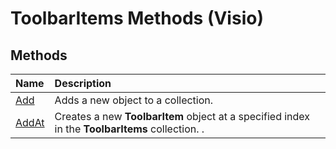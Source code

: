 
# ToolbarItems Methods (Visio)

## Methods



|**Name**|**Description**|
|:-----|:-----|
|[Add](25526a67-11ae-8e93-825f-a84839fe4313.md)|Adds a new object to a collection.|
|[AddAt](99611457-ada0-ce21-a3fe-fbc48fc88df9.md)|Creates a new  **ToolbarItem** object at a specified index in the **ToolbarItems** collection. .|
